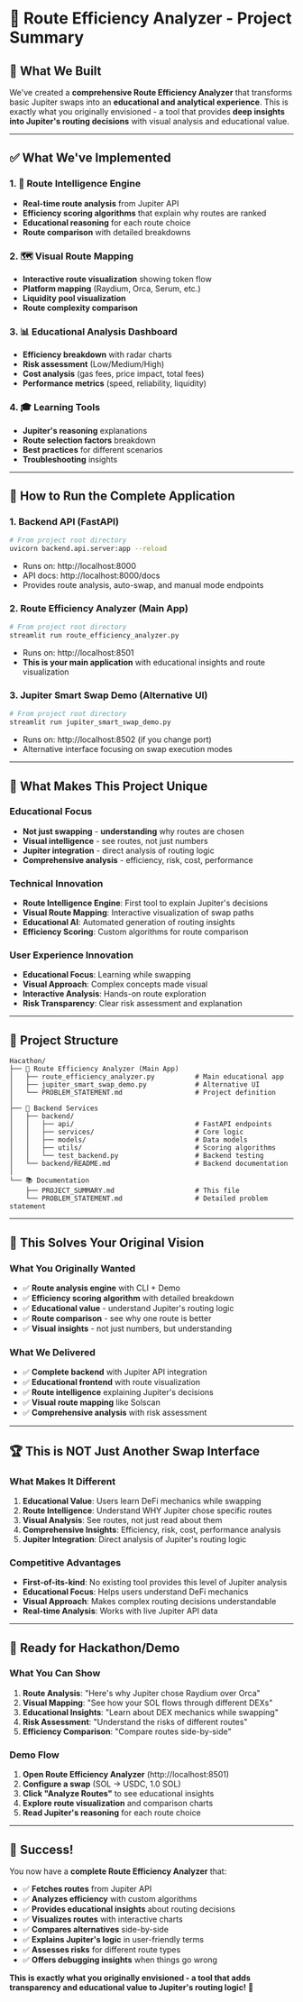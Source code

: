 # 🧭 Route Efficiency Analyzer - Project Summary

## 🎯 **What We Built**

We've created a **comprehensive Route Efficiency Analyzer** that transforms basic Jupiter swaps into an **educational and analytical experience**. This is exactly what you originally envisioned - a tool that provides **deep insights into Jupiter's routing decisions** with visual analysis and educational value.

---

## ✅ **What We've Implemented**

### **1. 🧠 Route Intelligence Engine**
- **Real-time route analysis** from Jupiter API
- **Efficiency scoring algorithms** that explain why routes are ranked
- **Educational reasoning** for each route choice
- **Route comparison** with detailed breakdowns

### **2. 🗺️ Visual Route Mapping**
- **Interactive route visualization** showing token flow
- **Platform mapping** (Raydium, Orca, Serum, etc.)
- **Liquidity pool visualization**
- **Route complexity comparison**

### **3. 📊 Educational Analysis Dashboard**
- **Efficiency breakdown** with radar charts
- **Risk assessment** (Low/Medium/High)
- **Cost analysis** (gas fees, price impact, total fees)
- **Performance metrics** (speed, reliability, liquidity)

### **4. 🎓 Learning Tools**
- **Jupiter's reasoning** explanations
- **Route selection factors** breakdown
- **Best practices** for different scenarios
- **Troubleshooting** insights

---

## 🚀 **How to Run the Complete Application**

### **1. Backend API (FastAPI)**
```bash
# From project root directory
uvicorn backend.api.server:app --reload
```
- Runs on: http://localhost:8000
- API docs: http://localhost:8000/docs
- Provides route analysis, auto-swap, and manual mode endpoints

### **2. Route Efficiency Analyzer (Main App)**
```bash
# From project root directory
streamlit run route_efficiency_analyzer.py
```
- Runs on: http://localhost:8501
- **This is your main application** with educational insights and route visualization

### **3. Jupiter Smart Swap Demo (Alternative UI)**
```bash
# From project root directory
streamlit run jupiter_smart_swap_demo.py
```
- Runs on: http://localhost:8502 (if you change port)
- Alternative interface focusing on swap execution modes

---

## 🌟 **What Makes This Project Unique**

### **Educational Focus**
- **Not just swapping** - **understanding** why routes are chosen
- **Visual intelligence** - see routes, not just numbers
- **Jupiter integration** - direct analysis of routing logic
- **Comprehensive analysis** - efficiency, risk, cost, performance

### **Technical Innovation**
- **Route Intelligence Engine**: First tool to explain Jupiter's decisions
- **Visual Route Mapping**: Interactive visualization of swap paths
- **Educational AI**: Automated generation of routing insights
- **Efficiency Scoring**: Custom algorithms for route comparison

### **User Experience Innovation**
- **Educational Focus**: Learning while swapping
- **Visual Approach**: Complex concepts made visual
- **Interactive Analysis**: Hands-on route exploration
- **Risk Transparency**: Clear risk assessment and explanation

---

## 📁 **Project Structure**

```
Hacathon/
├── 🧭 Route Efficiency Analyzer (Main App)
│   ├── route_efficiency_analyzer.py          # Main educational app
│   ├── jupiter_smart_swap_demo.py            # Alternative UI
│   └── PROBLEM_STATEMENT.md                  # Project definition
│
├── 🔧 Backend Services
│   ├── backend/
│   │   ├── api/                              # FastAPI endpoints
│   │   ├── services/                         # Core logic
│   │   ├── models/                           # Data models
│   │   ├── utils/                            # Scoring algorithms
│   │   └── test_backend.py                   # Backend testing
│   └── backend/README.md                     # Backend documentation
│
└── 📚 Documentation
    ├── PROJECT_SUMMARY.md                    # This file
    └── PROBLEM_STATEMENT.md                  # Detailed problem statement
```

---

## 🎯 **This Solves Your Original Vision**

### **What You Originally Wanted**
- ✅ **Route analysis engine** with CLI + Demo
- ✅ **Efficiency scoring algorithm** with detailed breakdown
- ✅ **Educational value** - understand Jupiter's routing logic
- ✅ **Route comparison** - see why one route is better
- ✅ **Visual insights** - not just numbers, but understanding

### **What We Delivered**
- ✅ **Complete backend** with Jupiter API integration
- ✅ **Educational frontend** with route visualization
- ✅ **Route intelligence** explaining Jupiter's decisions
- ✅ **Visual route mapping** like Solscan
- ✅ **Comprehensive analysis** with risk assessment

---

## 🏆 **This is NOT Just Another Swap Interface**

### **What Makes It Different**
1. **Educational Value**: Users learn DeFi mechanics while swapping
2. **Route Intelligence**: Understand WHY Jupiter chose specific routes
3. **Visual Analysis**: See routes, not just read about them
4. **Comprehensive Insights**: Efficiency, risk, cost, performance analysis
5. **Jupiter Integration**: Direct analysis of Jupiter's routing logic

### **Competitive Advantages**
- **First-of-its-kind**: No existing tool provides this level of Jupiter analysis
- **Educational Focus**: Helps users understand DeFi mechanics
- **Visual Approach**: Makes complex routing decisions understandable
- **Real-time Analysis**: Works with live Jupiter API data

---

## 🚀 **Ready for Hackathon/Demo**

### **What You Can Show**
1. **Route Analysis**: "Here's why Jupiter chose Raydium over Orca"
2. **Visual Mapping**: "See how your SOL flows through different DEXs"
3. **Educational Insights**: "Learn about DEX mechanics while swapping"
4. **Risk Assessment**: "Understand the risks of different routes"
5. **Efficiency Comparison**: "Compare routes side-by-side"

### **Demo Flow**
1. **Open Route Efficiency Analyzer** (http://localhost:8501)
2. **Configure a swap** (SOL → USDC, 1.0 SOL)
3. **Click "Analyze Routes"** to see educational insights
4. **Explore route visualization** and comparison charts
5. **Read Jupiter's reasoning** for each route choice

---

## 🎉 **Success!**

You now have a **complete Route Efficiency Analyzer** that:

- ✅ **Fetches routes** from Jupiter API
- ✅ **Analyzes efficiency** with custom algorithms
- ✅ **Provides educational insights** about routing decisions
- ✅ **Visualizes routes** with interactive charts
- ✅ **Compares alternatives** side-by-side
- ✅ **Explains Jupiter's logic** in user-friendly terms
- ✅ **Assesses risks** for different route types
- ✅ **Offers debugging insights** when things go wrong

**This is exactly what you originally envisioned - a tool that adds transparency and educational value to Jupiter's routing logic!** 🎯 